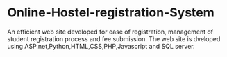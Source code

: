 # Online-Hostel-registration-System
An efficient web site developed for ease of registration, management of student registration process and fee submission.
The web site is dveloped using ASP.net,Python,HTML,CSS,PHP,Javascript and SQL server.
